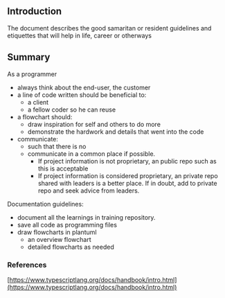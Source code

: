 ## Introduction
The document describes the good samaritan or resident guidelines and etiquettes that will help in life, career or otherways

## Summary

As a programmer
- always think about the end-user, the customer
- a line of code written should be beneficial to:
    - a client
    - a fellow coder so he can reuse
- a flowchart should:
    - draw inspiration for self and others to do more
    - demonstrate the hardwork and details that went into the code
- communicate:
    - such that there is no 
    - communicate in a common place if possible. 
        - If project information is not proprietary, an public repo such as this is acceptable
        - If project information is considered proprietary, an private repo shared with leaders is a better place. If in doubt, add to private repo and seek advice from leaders.


Documentation guidelines:
- document all the learnings in training repository. 
- save all code as programming files
- draw flowcharts in plantuml
    - an overview flowchart
    - detailed flowcharts as needed


### References

[https://www.typescriptlang.org/docs/handbook/intro.html](https://www.typescriptlang.org/docs/handbook/intro.html)
